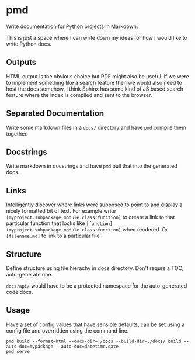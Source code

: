 # pmd
Write documentation for Python projects in Markdown.

This is just a space where I can write down my ideas for how I would like to write Python docs.

## Outputs

HTML output is the obvious choice but PDF might also be useful. If we were to implement something like a search feature then we would also need to host the docs somehow. I think Sphinx has some kind of JS based search feature where the index is compiled and sent to the browser.

## Separated Documentation

Write some markdown files in a `docs/` directory and have `pmd` compile them together.

## Docstrings

Write markdown in docstrings and have `pmd` pull that into the generated docs.

## Links

Intelligently discover where links were supposed to point to and display a nicely formatted bit of text. For example write `[myproject.subpackage.module.class:function]` to create a link to that particular function that looks like `[function](myproject.subpackage.module.class:function)` when rendered. Or `[filename.md]` to link to a particular file.

## Structure

Define structure using file hierachy in docs directory. Don't requre a TOC, auto-generate one.

`docs/api/` would have to be a protected namespace for the auto-generated code docs.

## Usage

Have a set of config values that have sensible defaults, can be set using a config file and overridden using the command line.

    pmd build --format=html --docs-dir=./docs --build-dir=./docs/_build --auto-doc=mypackage --auto-doc=datetime.date
    pmd serve
